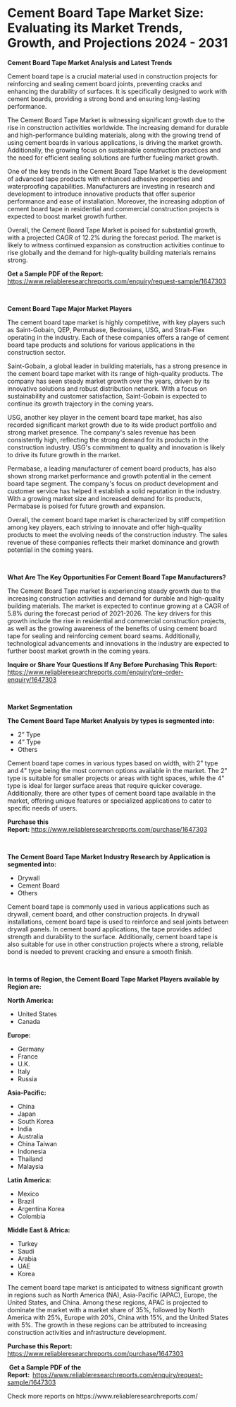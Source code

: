 <p><h1>Cement Board Tape Market Size: Evaluating its Market Trends, Growth, and Projections 2024 - 2031</h1></p><p><strong>Cement Board Tape Market Analysis and Latest Trends</strong></p>
<p><p>Cement board tape is a crucial material used in construction projects for reinforcing and sealing cement board joints, preventing cracks and enhancing the durability of surfaces. It is specifically designed to work with cement boards, providing a strong bond and ensuring long-lasting performance.</p><p>The Cement Board Tape Market is witnessing significant growth due to the rise in construction activities worldwide. The increasing demand for durable and high-performance building materials, along with the growing trend of using cement boards in various applications, is driving the market growth. Additionally, the growing focus on sustainable construction practices and the need for efficient sealing solutions are further fueling market growth.</p><p>One of the key trends in the Cement Board Tape Market is the development of advanced tape products with enhanced adhesive properties and waterproofing capabilities. Manufacturers are investing in research and development to introduce innovative products that offer superior performance and ease of installation. Moreover, the increasing adoption of cement board tape in residential and commercial construction projects is expected to boost market growth further.</p><p>Overall, the Cement Board Tape Market is poised for substantial growth, with a projected CAGR of 12.2% during the forecast period. The market is likely to witness continued expansion as construction activities continue to rise globally and the demand for high-quality building materials remains strong.</p></p>
<p><strong>Get a Sample PDF of the Report:&nbsp;</strong> <a href="https://www.reliableresearchreports.com/enquiry/request-sample/1647303">https://www.reliableresearchreports.com/enquiry/request-sample/1647303</a></p>
<p>&nbsp;</p>
<p><strong>Cement Board Tape Major Market Players</strong></p>
<p><p>The cement board tape market is highly competitive, with key players such as Saint-Gobain, QEP, Permabase, Bedrosians, USG, and Strait-Flex operating in the industry. Each of these companies offers a range of cement board tape products and solutions for various applications in the construction sector.</p><p>Saint-Gobain, a global leader in building materials, has a strong presence in the cement board tape market with its range of high-quality products. The company has seen steady market growth over the years, driven by its innovative solutions and robust distribution network. With a focus on sustainability and customer satisfaction, Saint-Gobain is expected to continue its growth trajectory in the coming years.</p><p>USG, another key player in the cement board tape market, has also recorded significant market growth due to its wide product portfolio and strong market presence. The company's sales revenue has been consistently high, reflecting the strong demand for its products in the construction industry. USG's commitment to quality and innovation is likely to drive its future growth in the market.</p><p>Permabase, a leading manufacturer of cement board products, has also shown strong market performance and growth potential in the cement board tape segment. The company's focus on product development and customer service has helped it establish a solid reputation in the industry. With a growing market size and increased demand for its products, Permabase is poised for future growth and expansion.</p><p>Overall, the cement board tape market is characterized by stiff competition among key players, each striving to innovate and offer high-quality products to meet the evolving needs of the construction industry. The sales revenue of these companies reflects their market dominance and growth potential in the coming years.</p></p>
<p>&nbsp;</p>
<p><strong>What Are The Key Opportunities For Cement Board Tape Manufacturers?</strong></p>
<p><p>The Cement Board Tape market is experiencing steady growth due to the increasing construction activities and demand for durable and high-quality building materials. The market is expected to continue growing at a CAGR of 5.8% during the forecast period of 2021-2026. The key drivers for this growth include the rise in residential and commercial construction projects, as well as the growing awareness of the benefits of using cement board tape for sealing and reinforcing cement board seams. Additionally, technological advancements and innovations in the industry are expected to further boost market growth in the coming years.</p></p>
<p><strong>Inquire or Share Your Questions If Any Before Purchasing This Report:</strong> <a href="https://www.reliableresearchreports.com/enquiry/pre-order-enquiry/1647303">https://www.reliableresearchreports.com/enquiry/pre-order-enquiry/1647303</a></p>
<p>&nbsp;</p>
<p><strong>Market Segmentation</strong></p>
<p><strong>The Cement Board Tape Market Analysis by types is segmented into:</strong></p>
<p><ul><li>2“ Type</li><li>4“ Type</li><li>Others</li></ul></p>
<p><p>Cement board tape comes in various types based on width, with 2" type and 4" type being the most common options available in the market. The 2" type is suitable for smaller projects or areas with tight spaces, while the 4" type is ideal for larger surface areas that require quicker coverage. Additionally, there are other types of cement board tape available in the market, offering unique features or specialized applications to cater to specific needs of users.</p></p>
<p><strong>Purchase this Report:&nbsp;</strong><a href="https://www.reliableresearchreports.com/purchase/1647303">https://www.reliableresearchreports.com/purchase/1647303</a></p>
<p>&nbsp;</p>
<p><strong>The Cement Board Tape Market Industry Research by Application is segmented into:</strong></p>
<p><ul><li>Drywall</li><li>Cement Board</li><li>Others</li></ul></p>
<p><p>Cement board tape is commonly used in various applications such as drywall, cement board, and other construction projects. In drywall installations, cement board tape is used to reinforce and seal joints between drywall panels. In cement board applications, the tape provides added strength and durability to the surface. Additionally, cement board tape is also suitable for use in other construction projects where a strong, reliable bond is needed to prevent cracking and ensure a smooth finish.</p></p>
<p>&nbsp;</p>
<p><strong>In terms of Region, the Cement Board Tape Market Players available by Region are:</strong></p>
<p>
    <p> <strong> North America: </strong>
        <ul>
            <li>United States</li>
            <li>Canada</li>
        </ul>
        </p> 
    <p> <strong> Europe: </strong>
        <ul>
            <li>Germany</li>
            <li>France</li>
            <li>U.K.</li>
            <li>Italy</li>
            <li>Russia</li>
        </ul>
        </p> 
    <p> <strong> Asia-Pacific: </strong>
        <ul>
            <li>China</li>
            <li>Japan</li>
            <li>South Korea</li>
            <li>India</li>
            <li>Australia</li>
            <li>China Taiwan</li>
            <li>Indonesia</li>
            <li>Thailand</li>
            <li>Malaysia</li>
        </ul>
        </p> 
    <p> <strong> Latin America: </strong>
        <ul>
            <li>Mexico</li>
            <li>Brazil</li>
            <li>Argentina Korea</li>
            <li>Colombia</li>
        </ul>
        </p> 
    <p> <strong> Middle East & Africa: </strong>
        <ul>
            <li>Turkey</li>
            <li>Saudi</li>
            <li>Arabia</li>
            <li>UAE</li>
            <li>Korea</li>
        </ul>
    </p>
    </p>
<p><p>The cement board tape market is anticipated to witness significant growth in regions such as North America (NA), Asia-Pacific (APAC), Europe, the United States, and China. Among these regions, APAC is projected to dominate the market with a market share of 35%, followed by North America with 25%, Europe with 20%, China with 15%, and the United States with 5%. The growth in these regions can be attributed to increasing construction activities and infrastructure development.</p></p>
<p><strong>Purchase this Report: </strong><a href="https://www.reliableresearchreports.com/purchase/1647303">https://www.reliableresearchreports.com/purchase/1647303</a></p>
<p>&nbsp;<strong>Get a Sample PDF of the Report:&nbsp;&nbsp;</strong><a href="https://www.reliableresearchreports.com/enquiry/request-sample/1647303">https://www.reliableresearchreports.com/enquiry/request-sample/1647303</a></p>
<p><strong></strong></p>
<p>Check more reports on https://www.reliableresearchreports.com/</p>